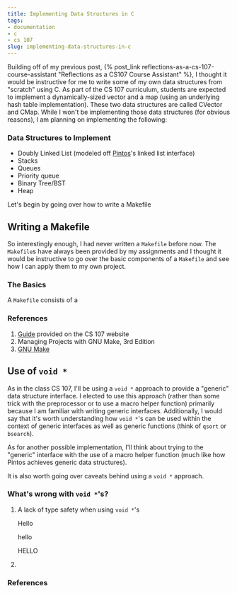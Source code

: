 ```yaml
---
title: Implementing Data Structures in C
tags:
- documentation
- c
- cs 107
slug: implementing-data-structures-in-c
---
```


Building off of my previous post, {% post_link reflections-as-a-cs-107-course-assistant "Reflections as a CS107 Course Assistant" %}, I thought it would be instructive for me to write some of my own data structures from "scratch" using C. As part of the CS 107 curriculum, students are expected to implement a dynamically-sized vector and a map (using an underlying hash table implementation). These two data structures are called CVector and CMap. While I won't be implementing those data structures (for obvious reasons), I am planning on implementing the following:

### Data Structures to Implement

- Doubly Linked List (modeled off [Pintos]()'s linked list interface)
- Stacks
- Queues
- Priority queue
- Binary Tree/BST
- Heap

Let's begin by going over how to write a Makefile

## Writing a Makefile

So interestingly enough, I had never written a `Makefile` before now. The `Makefile`s have always been provided by my assignments and I thought it would be instructive to go over the basic components of a `Makefile` and see how I can apply them to my own project. 

### The Basics

A `Makefile` consists of a 

### References

1. [Guide](https://web.stanford.edu/class/archive/cs/cs107/cs107.1174/guide_make.html) provided on the CS 107 website
2. Managing Projects with GNU Make, 3rd Edition
3. [GNU Make](https://www.gnu.org/software/make/manual/make.html)

## Use of `void *`

As in the class CS 107, I'll be using a `void *` approach to provide a "generic" data structure interface. I elected to use this approach (rather than some trick with the preprocessor or to use a macro helper function) primarily because I am familiar with writing generic interfaces. Additionally, I would say that it's worth understanding how `void *`'s can be used within the context of generic interfaces as well as generic functions (think of `qsort` or `bsearch`). 

As for another possible implementation, I'll think about trying to the "generic" interface with the use of a macro helper function (much like how Pintos achieves generic data structures).

It is also worth going over caveats behind using a `void *` approach.

### What's wrong with `void *`'s?

1. A lack of type safety when using `void *`'s

    Hello

    hello

    HELLO
2. 

### References


